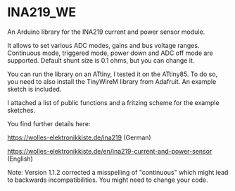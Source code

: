 # INA219_WE
An Arduino library for the INA219 current and power sensor module.

It allows to set various ADC modes, gains and bus voltage ranges. Continuous mode, triggered mode, power down and ADC off mode are supported. Default shunt size is 0.1 ohms, but you can change it. 

You can run the library on an ATtiny, I tested it on the ATtiny85. To do so, you need to also install the TinyWireM library from Adafruit. An example sketch is included. 

I attached a list of public functions and a fritzing scheme for the example sketches.

You find further details here: 

https://wolles-elektronikkiste.de/ina219  (German)

https://wolles-elektronikkiste.de/en/ina219-current-and-power-sensor (English)

Note: Version 1.1.2 corrected a misspelling of "continuous" which might lead to backwards incompatibilities. You might need to change your code.  
